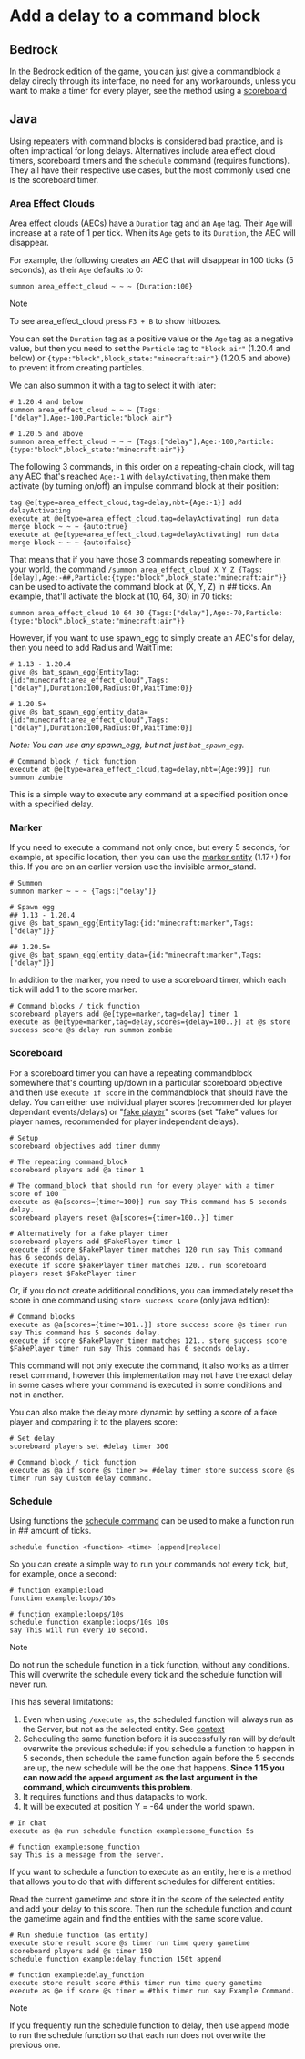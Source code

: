 
# Add a delay to a command block

## Bedrock

In the Bedrock edition of the game, you can just give a commandblock a delay direcly through its interface, no need for any workarounds, unless you want to make a timer for every player, see the method using a [scoreboard](wiki/questions/blockdelay.md#scoreboard)

## Java 

Using repeaters with command blocks is considered bad practice, and is often impractical for long delays. Alternatives include area effect cloud timers, scoreboard timers and the `schedule` command (requires functions). They all have their respective use cases, but the most commonly used one is the scoreboard timer.

### Area Effect Clouds

Area effect clouds (AECs) have a `Duration` tag and an `Age` tag. Their `Age` will increase at a rate of 1 per tick. When its `Age` gets to its `Duration`, the AEC will disappear.

For example, the following creates an AEC that will disappear in 100 ticks (5 seconds), as their `Age` defaults to 0:

    summon area_effect_cloud ~ ~ ~ {Duration:100}

> [!NOTE]
> To see area_effect_cloud press `F3 + B` to show hitboxes.

You can set the `Duration` tag as a positive value or the `Age` tag as a negative value, but then you need to set the `Particle` tag to `"block air"` (1.20.4 and below) or `{type:"block",block_state:"minecraft:air"}` (1.20.5 and above) to prevent it from creating particles.

We can also summon it with a tag to select it with later:

    # 1.20.4 and below
    summon area_effect_cloud ~ ~ ~ {Tags:["delay"],Age:-100,Particle:"block air"} 

    # 1.20.5 and above
    summon area_effect_cloud ~ ~ ~ {Tags:["delay"],Age:-100,Particle:{type:"block",block_state:"minecraft:air"}} 

The following 3 commands, in this order on a repeating-chain clock, will tag any AEC that's reached `Age:-1` with `delayActivating`, then make them activate (by turning on/off) an impulse command block at their position:

    tag @e[type=area_effect_cloud,tag=delay,nbt={Age:-1}] add delayActivating
    execute at @e[type=area_effect_cloud,tag=delayActivating] run data merge block ~ ~ ~ {auto:true}
    execute at @e[type=area_effect_cloud,tag=delayActivating] run data merge block ~ ~ ~ {auto:false}

That means that if you have those 3 commands repeating somewhere in your world, the command `/summon area_effect_cloud X Y Z {Tags:[delay],Age:-##,Particle:{type:"block",block_state:"minecraft:air"}}` can be used to activate the command block at (X, Y, Z) in ## ticks. An example, that'll activate the block at (10, 64, 30) in 70 ticks:

    summon area_effect_cloud 10 64 30 {Tags:["delay"],Age:-70,Particle:{type:"block",block_state:"minecraft:air"}}

However, if you want to use spawn_egg to simply create an AEC's for delay, then you need to add Radius and WaitTime:

    # 1.13 - 1.20.4
    give @s bat_spawn_egg{EntityTag:{id:"minecraft:area_effect_cloud",Tags:["delay"],Duration:100,Radius:0f,WaitTime:0}}
    
    # 1.20.5+
    give @s bat_spawn_egg[entity_data={id:"minecraft:area_effect_cloud",Tags:["delay"],Duration:100,Radius:0f,WaitTime:0}]

_Note: You can use any spawn_egg, but not just `bat_spawn_egg`._

    # Command block / tick function
    execute at @e[type=area_effect_cloud,tag=delay,nbt={Age:99}] run summon zombie

This is a simple way to execute any command at a specified position once with a specified delay.

### Marker

If you need to execute a command not only once, but every 5 seconds, for example, at specific location, then you can use the [marker entity](https://minecraft.wiki/w/Marker) (1.17+) for this. If you are on an earlier version use the invisible armor_stand.

    # Summon
    summon marker ~ ~ ~ {Tags:["delay"]}
    
    # Spawn egg
    ## 1.13 - 1.20.4
    give @s bat_spawn_egg{EntityTag:{id:"minecraft:marker",Tags:["delay"]}}
    
    ## 1.20.5+
    give @s bat_spawn_egg[entity_data={id:"minecraft:marker",Tags:["delay"]}]

In addition to the marker, you need to use a scoreboard timer, which each tick will add 1 to the score marker.

    # Command blocks / tick function
    scoreboard players add @e[type=marker,tag=delay] timer 1
    execute as @e[type=marker,tag=delay,scores={delay=100..}] at @s store success score @s delay run summon zombie

### Scoreboard

For a scoreboard timer you can have a repeating commandblock somewhere that's counting up/down in a particular scoreboard objective and then use `execute if score` in the commandblock that should have the delay. You can either use individual player scores (recommended for player dependant events/delays) or "[fake player](/wiki/questions/fakeplayer)" scores (set "fake" values for player names, recommended for player independant delays).

    # Setup
    scoreboard objectives add timer dummy
    
    # The repeating command_block
    scoreboard players add @a timer 1

    # The command_block that should run for every player with a timer score of 100
    execute as @a[scores={timer=100}] run say This command has 5 seconds delay.
    scoreboard players reset @a[scores={timer=100..}] timer

    # Alternatively for a fake player timer
    scoreboard players add $FakePlayer timer 1
    execute if score $FakePlayer timer matches 120 run say This command has 6 seconds delay.
    execute if score $FakePlayer timer matches 120.. run scoreboard players reset $FakePlayer timer

Or, if you do not create additional conditions, you can immediately reset the score in one command using `store success score` (only java edition):

    # Command blocks
    execute as @a[scores={timer=101..}] store success score @s timer run say This command has 5 seconds delay.
    execute if score $FakePlayer timer matches 121.. store success score $FakePlayer timer run say This command has 6 seconds delay.

This command will not only execute the command, it also works as a timer reset command, however this implementation may not have the exact delay in some cases where your command is executed in some conditions and not in another.

You can also make the delay more dynamic by setting a score of a fake player and comparing it to the players score:

    # Set delay
    scoreboard players set #delay timer 300
    
    # Command block / tick function
    execute as @a if score @s timer >= #delay timer store success score @s timer run say Custom delay command.

### Schedule

Using functions the [schedule command](https://minecraft.wiki/Commands/schedule) can be used to make a function run in ## amount of ticks.

    schedule function <function> <time> [append|replace]

So you can create a simple way to run your commands not every tick, but, for example, once a second:

    # function example:load
    function example:loops/10s
    
    # function example:loops/10s
    schedule function example:loops/10s 10s
    say This will run every 10 second.

> [!NOTE]
> Do not run the schedule function in a tick function, without any conditions. This will overwrite the schedule every tick and the schedule function will never run.

This has several limitations:

1. Even when using `/execute as`, the scheduled function will always run as the Server, but not as the selected entity. See [context](wiki/questions/commandcontext.md)
2. Scheduling the same function before it is successfully ran will by default overwrite the previous schedule: if you schedule a function to happen in 5 seconds, then schedule the same function again before the 5 seconds are up, the new schedule will be the one that happens. **Since 1.15 you can now add the `append` argument as the last argument in the command, which circumvents this problem**.  
3. It requires functions and thus datapacks to work.
4. It will be executed at position Y = -64 under the world spawn.

```
# In chat
execute as @a run schedule function example:some_function 5s

# function example:some_function
say This is a message from the server.
```

If you want to schedule a function to execute as an entity, here is a method that allows you to do that with different schedules for different entities:

Read the current gametime and store it in the score of the selected entity and add your delay to this score. Then run the schedule function and count the gametime again and find the entities with the same score value.

    # Run shedule function (as entity)
    execute store result score @s timer run time query gametime
    scoreboard players add @s timer 150
    schedule function example:delay_function 150t append
    
    # function example:delay_function
    execute store result score #this timer run time query gametime
    execute as @e if score @s timer = #this timer run say Example Command.

> [!NOTE]
> If you frequently run the schedule function to delay, then use `append` mode to run the schedule function so that each run does not overwrite the previous one.

